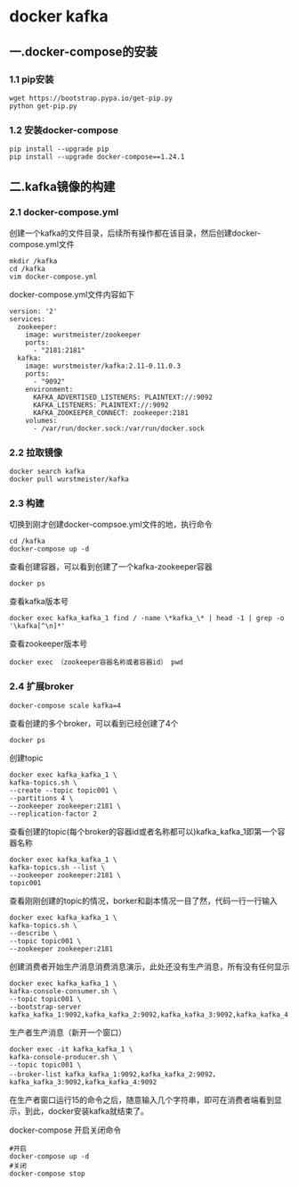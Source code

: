 # docker kafka

## 一.docker-compose的安装

### 1.1 pip安装

```
wget https://bootstrap.pypa.io/get-pip.py   
python get-pip.py  
```

### 1.2 安装docker-compose

```
pip install --upgrade pip
pip install --upgrade docker-compose==1.24.1
```

##  二.kafka镜像的构建
### 2.1 docker-compose.yml

创建一个kafka的文件目录，后续所有操作都在该目录，然后创建docker-compose.yml文件

```
mkdir /kafka
cd /kafka
vim docker-compose.yml
```

docker-compose.yml文件内容如下

```
version: '2'
services:
  zookeeper:
    image: wurstmeister/zookeeper
    ports:
      - "2181:2181"
  kafka:
    image: wurstmeister/kafka:2.11-0.11.0.3
    ports:
      - "9092"
    environment:
      KAFKA_ADVERTISED_LISTENERS: PLAINTEXT://:9092
      KAFKA_LISTENERS: PLAINTEXT://:9092
      KAFKA_ZOOKEEPER_CONNECT: zookeeper:2181
    volumes:
      - /var/run/docker.sock:/var/run/docker.sock
```

### 2.2 拉取镜像

```
docker search kafka
docker pull wurstmeister/kafka
```

### 2.3 构建

切换到刚才创建docker-compsoe.yml文件的地，执行命令

```
cd /kafka 
docker-compose up -d
```

查看创建容器，可以看到创建了一个kafka-zookeeper容器

```
docker ps 
```

查看kafka版本号

```
docker exec kafka_kafka_1 find / -name \*kafka_\* | head -1 | grep -o '\kafka[^\n]*'
```

查看zookeeper版本号

```
docker exec （zookeeper容器名称或者容器id） pwd
```

### 2.4 扩展broker

```
docker-compose scale kafka=4
```

查看创建的多个broker，可以看到已经创建了4个

```
docker ps
```

创建topic

```
docker exec kafka_kafka_1 \
kafka-topics.sh \
--create --topic topic001 \
--partitions 4 \
--zookeeper zookeeper:2181 \
--replication-factor 2
```

查看创建的topic(每个broker的容器id或者名称都可以)kafka_kafka_1即第一个容器名称

```
docker exec kafka_kafka_1 \
kafka-topics.sh --list \
--zookeeper zookeeper:2181 \
topic001
```

查看刚刚创建的topic的情况，borker和副本情况一目了然，代码一行一行输入

```
docker exec kafka_kafka_1 \     
kafka-topics.sh \
--describe \
--topic topic001 \
--zookeeper zookeeper:2181
```

创建消费者开始生产消息消费消息演示，此处还没有生产消息，所有没有任何显示

```
docker exec kafka_kafka_1 \
kafka-console-consumer.sh \
--topic topic001 \
--bootstrap-server kafka_kafka_1:9092,kafka_kafka_2:9092,kafka_kafka_3:9092,kafka_kafka_4:9092
```

生产者生产消息（新开一个窗口）

```
docker exec -it kafka_kafka_1 \
kafka-console-producer.sh \
--topic topic001 \
--broker-list kafka_kafka_1:9092,kafka_kafka_2:9092，kafka_kafka_3:9092,kafka_kafka_4:9092
```

在生产者窗口运行15的命令之后，随意输入几个字符串，即可在消费者端看到显示，到此，docker安装kafka就结束了。

docker-compose 开启关闭命令

```
#开启
docker-compose up -d
#关闭
docker-compose stop
```